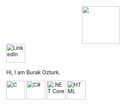 <div id="header" align="center">
  <img src="https://media.giphy.com/media/M9gbBd9nbDrOTu1Mqx/giphy.gif" width="100"/>
</div>

<a href="https://www.linkedin.com/in/burak-ozturk-ba24392a0/" target="_blank">
    <img src="https://cdn.jsdelivr.net/gh/devicons/devicon/icons/linkedin/linkedin-original.svg" alt="LinkedIn" width="50" height="50"/>
</a></br>
</br>
Hi, I am Burak Ozturk.



<img src="https://cdn.jsdelivr.net/gh/devicons/devicon/icons/c/c-original.svg" alt="C" width="50" height="50"/> <img src="https://cdn.jsdelivr.net/gh/devicons/devicon/icons/csharp/csharp-original.svg" alt="C#" width="50" height="50"/> <img src="https://cdn.jsdelivr.net/gh/devicons/devicon/icons/dotnetcore/dotnetcore-original.svg" alt=".NET Core" width="50" height="50"/>  <img src="https://cdn.jsdelivr.net/gh/devicons/devicon/icons/html5/html5-original.svg" alt="HTML" width="50" height="50"/>



<!--
**burakozturk05/burakozturk05** is a ✨ _special_ ✨ repository because its `README.md` (this file) appears on your GitHub profile.

Here are some ideas to get you started:

- 🔭 I’m currently working on ...
- 🌱 I’m currently learning ...
- 👯 I’m looking to collaborate on ...
- 🤔 I’m looking for help with ...
- 💬 Ask me about ...
- 📫 How to reach me: ...
- 😄 Pronouns: ...
- ⚡ Fun fact: ...
-->
